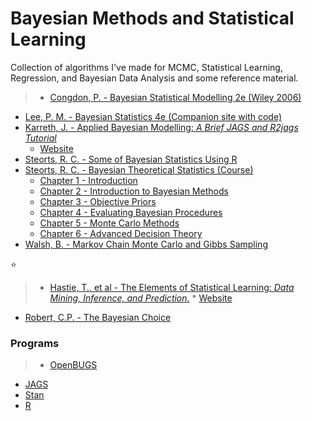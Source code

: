 # Bayesian Methods and Statistical Learning
Collection of algorithms I've made for MCMC, Statistical Learning, Regression, and Bayesian Data Analysis and some reference material.

  > * [Congdon, P. - Bayesian Statistical Modelling 2e (Wiley 2006)](http://ksu.edu.sa/sites/py/ar/mpy/departments/math/learnResources/ResourceCenter/Documents/Bayesian%20Statistical%20Modelling.pdf)
* [Lee, P. M. - Bayesian Statistics 4e (Companion site with code)](http://www-users.york.ac.uk/~pml1/bayes/contents.htm)
* [Karreth, J. - Applied Bayesian Modelling: *A Brief JAGS and R2jags Tutorial*](http://www.jkarreth.net/files/jags.tutorial.pdf)
  * [Website](http://www.jkarreth.net/bayes-icpsr.html)
* [Steorts, R. C. - Some of Bayesian Statistics Using R](http://www.stat.cmu.edu/~rsteorts/multivar/babybayes-master_464.pdf)
* [Steorts, R. C. - Bayesian Theoretical Statistics (Course)](http://www.stat.cmu.edu/~rsteorts/bayes1.html)
  * [Chapter 1 - Introduction](http://www.stat.cmu.edu/~rsteorts/btheory/ch1_new.pdf)
  * [Chapter 2 - Introduction to Bayesian Methods](http://www.stat.cmu.edu/~rsteorts/btheory/ch2_new2.pdf)
  * [Chapter 3 - Objective Priors](http://www.stat.cmu.edu/~rsteorts/btheory/ch3_final.pdf)
  * [Chapter 4 - Evaluating Bayesian Procedures](http://www.stat.cmu.edu/~rsteorts/btheory2/ch4_new_5.pdf)
  * [Chapter 5 - Monte Carlo Methods](http://www.stat.cmu.edu/~rsteorts/btheory2/ch5_final2.pdf)
  * [Chapter 6 - Advanced Decision Theory](http://www.stat.cmu.edu/~rsteorts/btheory2/ch6.pdf)
* [Walsh, B. - Markov Chain Monte Carlo and Gibbs Sampling](http://fisher.osu.edu/~schroeder.9/AMIS900/Walsh2004.pdf)


:star:
  > * [Hastie, T., et al - The Elements of Statistical Learning: *Data Mining, Inference, and Prediction.*](http://statweb.stanford.edu/~tibs/ElemStatLearn/printings/ESLII_print10.pdf)
    * [Website](http://statweb.stanford.edu/~tibs/ElemStatLearn/)
  * [Robert, C.P. - The Bayesian Choice](https://uqu.edu.sa/files2/tiny_mce/plugins/filemanager/files/4290552/real/icdl/albrak/static/Robert%20C.%20-%20The%20Bayesian%20Choice%20%282nd%20edition,%20Springer,%202007%29.pdf)


### Programs
  > * [OpenBUGS](http://www.openbugs.net/w/FrontPage)
* [JAGS](http://mcmc-jags.sourceforge.net/)
* [Stan](http://mc-stan.org/index.html)
* [R](http://www.r-project.org/)
